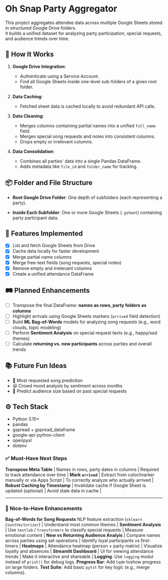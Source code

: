 # Oh Snap Party Aggregator

This project aggregates attendee data across multiple Google Sheets stored in structured Google Drive folders.  
It builds a unified dataset for analyzing party participation, special requests, and audience trends over time.

## 🚀 How It Works

1. **Google Drive Integration**:
   - Authenticate using a Service Account.
   - Find all Google Sheets inside one-level sub-folders of a given root folder.

2. **Data Caching**:
   - Fetched sheet data is cached locally to avoid redundant API calls.

3. **Data Cleaning**:
   - Merges columns containing partial names into a unified `full_name` field.
   - Merges special song requests and notes into consistent columns.
   - Drops empty or irrelevant columns.

4. **Data Consolidation**:
   - Combines all parties' data into a single Pandas DataFrame.
   - Adds metadata like `file_id` and `folder_name` for tracking.

## 📦 Folder and File Structure

- **Root Google Drive Folder**: One depth of subfolders (each representing a party).

- **Inside Each Subfolder**: One or more Google Sheets (`.gsheet`) containing party participant data.

## 🧪 Features Implemented

- [x] List and fetch Google Sheets from Drive
- [x] Cache data locally for faster development
- [x] Merge partial name columns
- [x] Merge free-text fields (song requests, special notes)
- [x] Remove empty and irrelevant columns
- [x] Create a unified attendance DataFrame

## 🛤️ Planned Enhancements

- [ ] Transpose the final DataFrame: **names as rows, party folders as columns**
- [ ] Highlight arrivals using Google Sheets markers (`arrived` field detection)
- [ ] Build **ML Bag-of-Words** models for analyzing song requests (e.g., word clouds, topic modeling)
- [ ] Perform **Sentiment Analysis** on special request texts (e.g., happy/sad themes)
- [ ] Calculate **returning vs. new participants** across parties and overall trends

## 📚 Future Fun Ideas

- 🎵 Most requested song prediction
- 😃 Crowd mood analysis by sentiment across months
- 🧠 Predict audience size based on past special requests

## ⚙️ Tech Stack

- Python 3.10+
- pandas
- gspread + gspread_dataframe
- google-api-python-client
- openpyxl
- dotenv

### ✅ Must-Have Next Steps
 **Transpose Meta Table** | Names in rows, party dates in columns | Required to track attendance over time |
 **Mark `arrived`** | Extract from color/marker manually or via Apps Script | To correctly analyze who actually arrived |
 **Robust Caching by Timestamp** | Invalidate cache if Google Sheet is updated (optional) | Avoid stale data in cache |

---

### 🎯 Nice-to-Have Enhancements
 **Bag-of-Words for Song Requests**  NLP feature extraction (`sklearn` `CountVectorizer`) | Understand most common themes |
 **Sentiment Analysis** | Use `textlob` / `transformers` to classify special requests | Measure emotional content |
 **New vs Returning Audience Analyis** | Compare names across parties using set operations | Identify loyal participants vs first-timers |
 **Heatmaps** | Attendance heatmap (person × party matrix) | Visualize loyalty and absences |
 **Streamlit Dashboard** | UI for viewing attendance trends | Make it interactive and shareable |
 **Logging**: Use `logging` modul instead of `print()` for debug logs.
 **Progress Bar**: Add `tqdm` toshow progress on large folders.
 **Test Suite**: Add basic `pytst` for key logic (e.g., merge columns).
